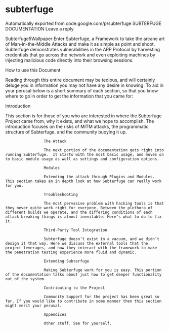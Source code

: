 # subterfuge
Automatically exported from code.google.com/p/subterfuge
SUBTERFUGE DOCUMENTATION
Leave a reply

Subterfuge5Wallpaper
Enter Subterfuge, a Framework to take the arcane art of Man-in-the-Middle Attacks and make it as simple as point and shoot. Subterfuge demonstrates vulnerabilities in the ARP Protocol by harvesting credentials that go across the network and even exploiting machines by injecting malicious code directly into their browsing sessions.

How to use this Document

Reading through this entire document may be tedious, and will certainly deluge you in information you may not have any desire in knowing. To aid in your perusal below is a short summary of each section, so that you know where to go in order to get the information that you came for:

Introduction

This section is for those of you who are interested in where the Subterfuge Project came from, why it exists, and what we hope to accomplish. The introduction focuses on the risks of MITM attacks, the programmatic structure of Subterfuge, and the community buoying it up.

                     The Attack

                     The next portion of the documentation gets right into running Subterfuge.  It starts with the most basic usage, and moves on to basic module usage as well as settings and configuration options. 

                     Modules

                     Extending the attack through Plugins and Modules. This section takes an in depth look at how Subterfuge can really work for you. 

                     Troubleshooting

                     The most pervasive problem with hacking tools is that they never quite work right for everyone. Between the plethora of different builds we operate, and the differing conditions of each attack breaking things is almost inevitable. Here’s what to do to fix it.

                     Third-Party Tool Integration

                     Subterfuge doesn’t exist in a vacuum, and we didn’t design it that way. Here we discuss the external tools that the project leverages, and how they interact with the framework to make the penetration testing experience more fluid and dynamic.

                     Extending Subterfuge

                     Making Subterfuge work for you is easy. This portion of the documentation talks about just how to get deeper functionality out of the system. 

                     Contributing to the Project

                     Community Support for the project has been great so far. If you would like to contribute in some manner then this section might merit your perusal. 

                     Appendices

                     Other stuff. See for yourself.
